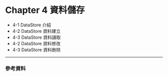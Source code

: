 # Chapter 4 資料儲存
- 4-1 DataStore 介紹
- 4-2 DataStore 資料建立
- 4-3 DataStore 資料讀取
- 4-2 DataStore 資料修改
- 4-3 DataStore 資料刪除


* * *
### 參考資料
